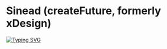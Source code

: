 #  Sinead (createFuture, formerly xDesign)

[![Typing SVG](https://readme-typing-svg.herokuapp.com?size=21&color=4296B3&lines=CreateFuture+at+Fanduel)](https://git.io/typing-svg)
